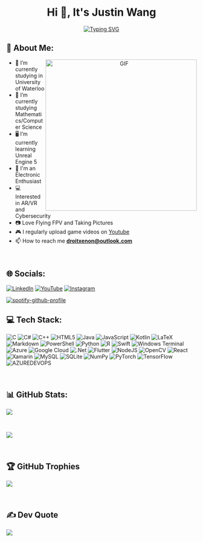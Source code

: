 <h1 align="center">Hi 👋, It's Justin Wang</a></h1>

<p align="center"> 
	<a href="https://git.io/typing-svg"><img src="https://readme-typing-svg.demolab.com?font=Fira+Code&pause=1000&color=04F2F7&center=true&vCenter=true&random=false&width=435&lines=University+of+Waterloo+CS+Student;Electronic+Enthusiast;Perfectionist" alt="Typing SVG" /></a>
</p>


## 💫 About Me:

<a target="_blank" align="center">
  <img align="right"  width="400" alt="GIF" src="https://i.imgur.com/lLfM33a.gif">
</a>

- 🔭 I’m currently studying in University of Waterloo</a>
- 🌱 I’m currently studying Mathematics/Computer Science
- 🖥️ I’m currently learning Unreal Engine 5
- 📱 I'm an Electronic Enthusiast
- 💻 Interested in AR/VR and Cybersecurity
- 📷 Love Flying FPV and Taking Pictures
- 🎮 I regularly upload game videos on [Youtube](https://www.youtube.com/channel/UChjsZRcfC1iEUmGckClNUqg)
- 📫 How to reach me **droitxenon@outlook.com**
<br/>


## 🌐 Socials:
[![LinkedIn](https://img.shields.io/badge/LinkedIn-%230077B5.svg?logo=linkedin&logoColor=white)](https://www.linkedin.com/in/juntaojustinwang/) [![YouTube](https://img.shields.io/badge/YouTube-%23FF0000.svg?logo=YouTube&logoColor=white)](https://www.youtube.com/channel/UChjsZRcfC1iEUmGckClNUqg) [![Instagram](https://img.shields.io/badge/Instagram-%23E4405F.svg?logo=Instagram&logoColor=white)](https://www.instagram.com/alt2ss/) 

[![spotify-github-profile](https://spotify-github-profile.vercel.app/api/view?uid=i2tjlkvga2otg58kclinl1g6u&cover_image=true&theme=natemoo-re&show_offline=false&background_color=121212&interchange=false&bar_color=53b14f&bar_color_cover=true)](https://spotify-github-profile.vercel.app/api/view?uid=i2tjlkvga2otg58kclinl1g6u&redirect=true)
<br/>

## 💻 Tech Stack:
![C](https://img.shields.io/badge/c-%2300599C.svg?style=for-the-badge&logo=c&logoColor=white) ![C#](https://img.shields.io/badge/c%23-%23239120.svg?style=for-the-badge&logo=c-sharp&logoColor=white) ![C++](https://img.shields.io/badge/c++-%2300599C.svg?style=for-the-badge&logo=c%2B%2B&logoColor=white) ![HTML5](https://img.shields.io/badge/html5-%23E34F26.svg?style=for-the-badge&logo=html5&logoColor=white) ![Java](https://img.shields.io/badge/java-%23ED8B00.svg?style=for-the-badge&logo=openjdk&logoColor=white) ![JavaScript](https://img.shields.io/badge/javascript-%23323330.svg?style=for-the-badge&logo=javascript&logoColor=%23F7DF1E) ![Kotlin](https://img.shields.io/badge/kotlin-%237F52FF.svg?style=for-the-badge&logo=kotlin&logoColor=white) ![LaTeX](https://img.shields.io/badge/latex-%23008080.svg?style=for-the-badge&logo=latex&logoColor=white) ![Markdown](https://img.shields.io/badge/markdown-%23000000.svg?style=for-the-badge&logo=markdown&logoColor=white) ![PowerShell](https://img.shields.io/badge/PowerShell-%235391FE.svg?style=for-the-badge&logo=powershell&logoColor=white) ![Python](https://img.shields.io/badge/python-3670A0?style=for-the-badge&logo=python&logoColor=ffdd54) ![R](https://img.shields.io/badge/r-%23276DC3.svg?style=for-the-badge&logo=r&logoColor=white) ![Swift](https://img.shields.io/badge/swift-F54A2A?style=for-the-badge&logo=swift&logoColor=white) ![Windows Terminal](https://img.shields.io/badge/Windows%20Terminal-%234D4D4D.svg?style=for-the-badge&logo=windows-terminal&logoColor=white) ![Azure](https://img.shields.io/badge/azure-%230072C6.svg?style=for-the-badge&logo=microsoftazure&logoColor=white) ![Google Cloud](https://img.shields.io/badge/GoogleCloud-%234285F4.svg?style=for-the-badge&logo=google-cloud&logoColor=white) ![.Net](https://img.shields.io/badge/.NET-5C2D91?style=for-the-badge&logo=.net&logoColor=white) ![Flutter](https://img.shields.io/badge/Flutter-%2302569B.svg?style=for-the-badge&logo=Flutter&logoColor=white) ![NodeJS](https://img.shields.io/badge/node.js-6DA55F?style=for-the-badge&logo=node.js&logoColor=white) ![OpenCV](https://img.shields.io/badge/opencv-%23white.svg?style=for-the-badge&logo=opencv&logoColor=white) ![React](https://img.shields.io/badge/react-%2320232a.svg?style=for-the-badge&logo=react&logoColor=%2361DAFB) ![Xamarin](https://img.shields.io/badge/Xamarin-3199DC?style=for-the-badge&logo=xamarin&logoColor=white) ![MySQL](https://img.shields.io/badge/mysql-%2300000f.svg?style=for-the-badge&logo=mysql&logoColor=white) ![SQLite](https://img.shields.io/badge/sqlite-%2307405e.svg?style=for-the-badge&logo=sqlite&logoColor=white)  ![NumPy](https://img.shields.io/badge/numpy-%23013243.svg?style=for-the-badge&logo=numpy&logoColor=white) ![PyTorch](https://img.shields.io/badge/PyTorch-%23EE4C2C.svg?style=for-the-badge&logo=PyTorch&logoColor=white) ![TensorFlow](https://img.shields.io/badge/TensorFlow-%23FF6F00.svg?style=for-the-badge&logo=TensorFlow&logoColor=white) ![AZUREDEVOPS](https://img.shields.io/badge/azuredevops-0078D7.svg?style=for-the-badge&logo=azuredevops&logoColor=white&color=%230078D7)

<br/>

## 📊 GitHub Stats:
![](https://github-readme-streak-stats.herokuapp.com/?user=DroitXenon&theme=radical&hide_border=false)

<br/>

![](https://github-readme-stats.vercel.app/api/top-langs/?username=DroitXenon&theme=radical&hide_border=false&include_all_commits=false&count_private=false&layout=compact)

<br/>


## 🏆 GitHub Trophies
![](https://github-profile-trophy.vercel.app/?username=DroitXenon&theme=radical&no-frame=false&no-bg=true&margin-w=4)

<br/>

## ✍️ Dev Quote
![](https://quotes-github-readme.vercel.app/api?type=horizontal&theme=radical)




